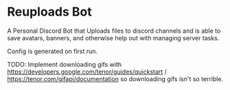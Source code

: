 # Reuploads Bot

A Personal Discord Bot that Uploads files to discord channels and is able to save avatars, banners, and otherwise help out with managing server tasks.

Config is generated on first run.

TODO:
Implement downloading gifs with https://developers.google.com/tenor/guides/quickstart / https://tenor.com/gifapi/documentation so downloading gifs isn't so terrible.
